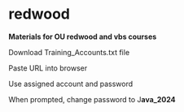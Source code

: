 # redwood
**Materials for OU redwood and vbs courses**

Download Training_Accounts.txt file

Paste URL into browser

Use assigned account and password

When prompted, change password to J**ava_2024**


